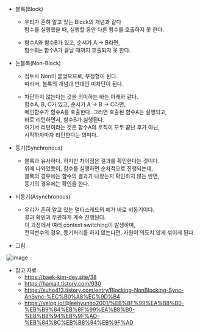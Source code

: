 - 블록(Block)
  - 우리가 흔히 알고 있는 Block의 개념과 같다<br>
    함수를 실행했을 때, 실행할 동안 다른 함수를 호출하지 못 한다.<br>
    
  - 함수A와 함수B가 있고, 순서가 A -> B라면,<br>
    함수B는 함수A가 끝날 때까지 호출되지 못 한다.

    
- 논블록(Non-Block)
  - 접두사 Non이 붙었으므로, 부정형이 된다.<br>
    따라서, 블록의 개념과 반대인 미차단이 된다.
  
  - 차단하지 않는다는 것을 의미하는 바는 아래와 같다.<br>
    함수A, B, C가 있고, 순서가 A -> B -> C라면,<br>
    메인함수가 함수A를 호출한다. 그러면 호출된 함수A는 실행되고,<br>
    바로 리턴하면서, 함수B가 실행된다.<br>
    여기서 리턴이라는 것은 함수A의 로직이 모두 끝난 후가 아닌,<br>
    시작하자마자 리턴한다는 의미다.
    
- 동기(Synchronous)
  - 블록과 유사하다. 하지만 차이점은 결과를 확인한다는 것이다.<br>
    위에 나와있듯이, 함수를 실행하면 순차적으로 진행되는데,<br>
    블록의 경우에는 함수의 결과가 나왔는지 확인하지 않는 반면,<br>
    동기의 경우에는 확인을 한다.

- 비동기(Asynchronous)
  - 우리가 흔히 알고 있는 멀티스레드의 예가 바로 비동기이다.<br>
    결과 확인과 무관하게 계속 진행된다.<br>
    이 과정에서 여러 context switching이 발생하며,<br>
    전역변수의 경우, 동기처리를 하지 않는다면, 자원이 의도치 않게 섞이게 된다.
 
    

- 그림

![image](https://user-images.githubusercontent.com/76925405/160278529-d35fa8f4-d77c-4ab3-841a-89d7e31f1a0c.png)


- 참고 자료
  - https://baek-kim-dev.site/38
  - https://hamait.tistory.com/930
  - https://suho413.tistory.com/entry/Blocking-NonBlocking-Sync-AnSync-%EC%B0%A8%EC%9D%B4
  - https://velog.io/@leehyunho2001/%EB%8F%99%EA%B8%B0-%EB%B9%84%EB%8F%99%EA%B8%B0-%EB%B8%94%EB%9F%AD-%EB%84%8C%EB%B8%94%EB%9F%AD
